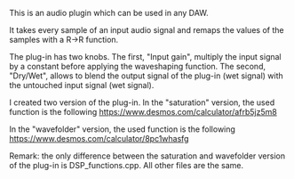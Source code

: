 This is an audio plugin which can be used in any DAW.

It takes every sample of an input audio signal and remaps the values of the samples with a R->R function. 

The plug-in has two knobs. The first, "Input gain", multiply the input signal by a constant before applying the waveshaping function. The second, "Dry/Wet", allows to blend the output signal of the plug-in (wet signal) with the untouched input signal (wet signal).

I created two version of the plug-in. In the "saturation" version, the used function is the following https://www.desmos.com/calculator/afrb5jz5m8

In the "wavefolder" version, the used function is the following https://www.desmos.com/calculator/8pc1whasfg

Remark: the only difference between the saturation and wavefolder version of the plug-in is DSP_functions.cpp. All other files are the same.

